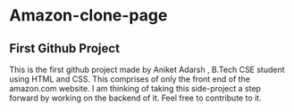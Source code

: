 # Amazon-clone-page
## First Github Project
This is the first github project made by Aniket Adarsh , B.Tech CSE student using HTML and CSS. This comprises of only the front end of the amazon.com website. I am thinking of taking this side-project a step forward by working on the backend of it. Feel free to contribute to it.
